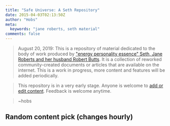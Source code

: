 ```yaml
---
title: "Safe Universe: A Seth Repository"
date: 2015-04-03T02:13:50Z
author: "Hobs"
meta:
  keywords: "jane roberts, seth material"
comments: false
---
```


> August 20, 2019: This is a repository of material dedicated to the body of work produced by ["energy personality essence" Seth, Jane Roberts and her husband Robert Butts](https://en.wikipedia.org/wiki/Seth_Material). It is a collection of reworked community-created documents or articles that are available on the internet. This is a work in progress, more content and features will be added periodically.

> This repository is in a very early stage. Anyone is welcome to [add or edit content](https://git.safe-universe.com/hobs/safe-universe.com). Feedback is welcome anytime.

> ~hobs

## Random content pick (changes hourly)
